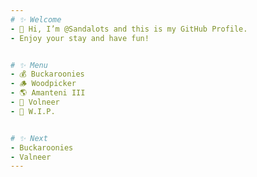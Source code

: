 ```yaml
---
# ✨ Welcome
- 👋 Hi, I’m @Sandalots and this is my GitHub Profile.
- Enjoy your stay and have fun!


# ✨ Menu
- 💰 Buckaroonies
- 🪵 Woodpicker
- 🌎 Amanteni III
- 🔮 Volneer
- 🔨 W.I.P.


# ✨ Next
- Buckaroonies
- Valneer
---
```


<!---
Sandalots/Sandalots is a ✨ special ✨ repository because its `README.md` (this file) appears on your GitHub profile.
You can click the Preview link to take a look at your changes.
--->
